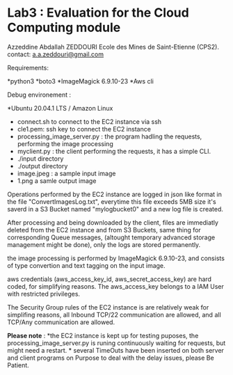 # Lab3 : Evaluation for the Cloud Computing module
Azzeddine Abdallah ZEDDOURI
Ecole des Mines de Saint-Etienne (CPS2).
contact: a.a.zeddouri@gmail.com


Requirements: 

  *python3
  *boto3
  *ImageMagick 6.9.10-23
  *Aws cli
  
Debug environement :

*Ubuntu 20.04.1 LTS / Amazon Linux 

* connect.sh to connect to the EC2 instance via ssh
* cle1.pem: ssh key to connect the EC2 instance
* processing_image_server.py : the program hadling the requests, performing the image processing
* myclient.py : the client performing the requests, it has  a simple CLI.
* ./input directory
* ./output directory
* image.jpeg : a sample input image
* 1.png a samle output image

Operations performed by the EC2 instance are logged in json like format in the file 
"ConvertImagesLog.txt", everytime this file exceeds 5MB size it's saverd in a S3 Bucket named "mylogbucket0"
and a new log file is created.

After processing and being downloaded by the client, files are immediatly deleted from the EC2 instance and from S3 Buckets, 
same thing for corresponding Queue messages, (altought temporary advanced storage management might be done),
only the logs are stored permanently.

the image processing is performed by ImageMagick 6.9.10-23, and consists of type 
convertion and text tagging on the input image.

aws credentials (aws_access_key_id, aws_secret_access_key) are hard coded, for simplifying reasons.
The aws_access_key belongs to a IAM User with restricted privileges.

The Security Group rules of the EC2 instance is are relatively weak for simplifing reasons, all Inbound TCP/22 communication are allowed,
and all TCP/Any communication are allowed.

**Please note** : *the EC2 instance is kept up for testing puposes, the processing_image_server.py is runing continuously waiting for requests, 
                but might need a restart.
              * several TimeOuts have been inserted on both server and client programs on Purpose to deal with the delay issues, please Be Patient.
              

